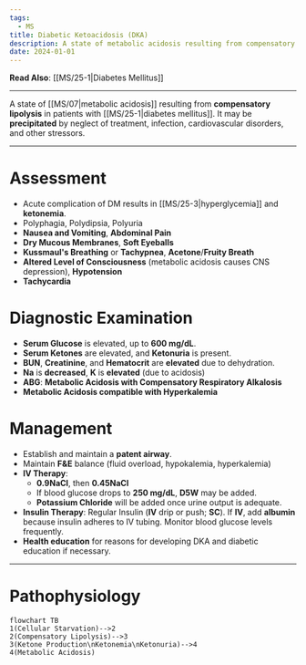 ```yaml
---
tags:
  - MS
title: Diabetic Ketoacidosis (DKA)
description: A state of metabolic acidosis resulting from compensatory lipolysis in patients with diabetes mellitus.
date: 2024-01-01
---
```

**Read Also**: [[MS/25-1|Diabetes Mellitus]]
___
A state of [[MS/07|metabolic acidosis]] resulting from **compensatory lipolysis** in patients with [[MS/25-1|diabetes mellitus]]. It may be **precipitated** by neglect of treatment, infection, cardiovascular disorders, and other stressors.
___
# Assessment
- Acute complication of DM results in [[MS/25-3|hyperglycemia]] and **ketonemia**.
- Polyphagia, Polydipsia, Polyuria
- **Nausea and Vomiting**, **Abdominal Pain**
- **Dry Mucous Membranes**, **Soft Eyeballs**
- **Kussmaul's Breathing** or **Tachypnea**, **Acetone**/**Fruity Breath**
- **Altered Level of Consciousness** (metabolic acidosis causes CNS depression), **Hypotension**
- **Tachycardia**
# Diagnostic Examination
- **Serum Glucose** is elevated, up to **600 mg/dL**.
- **Serum Ketones** are elevated, and **Ketonuria** is present.
- **BUN**, **Creatinine**, and **Hematocrit** are **elevated** due to dehydration.
- **Na** is **decreased**, **K** is **elevated** (due to acidosis)
- **ABG**: **Metabolic Acidosis with Compensatory Respiratory Alkalosis**
- **Metabolic Acidosis compatible with Hyperkalemia**
# Management
- Establish and maintain a **patent airway**.
- Maintain **F&E** balance (fluid overload, hypokalemia, hyperkalemia)
- **IV Therapy**:
	- **0.9NaCl**, then **0.45NaCl**
	- If blood glucose drops to **250 mg/dL**, **D5W** may be added.
	- **Potassium Chloride** will be added once urine output is adequate.
- **Insulin Therapy**: Regular Insulin (**IV** drip or push; **SC**). If **IV**, add **albumin** because insulin adheres to IV tubing. Monitor blood glucose levels frequently.
- **Health education** for reasons for developing DKA and diabetic education if necessary.
___
# Pathophysiology
```mermaid
flowchart TB
1(Cellular Starvation)-->2
2(Compensatory Lipolysis)-->3
3(Ketone Production\nKetonemia\nKetonuria)-->4
4(Metabolic Acidosis)
```
